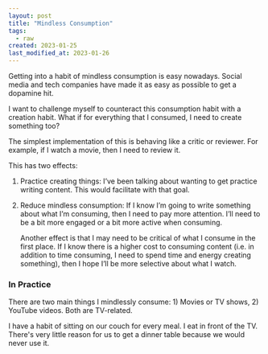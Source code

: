 ```yaml
---
layout: post
title: "Mindless Consumption"
tags:
  - raw
created: 2023-01-25
last_modified_at: 2023-01-26
---
```

Getting into a habit of mindless consumption is easy nowadays. Social media and tech companies have made it as easy as possible to get a dopamine hit.

I want to challenge myself to counteract this consumption habit with a creation habit. What if for everything that I consumed, I need to create something too?

The simplest implementation of this is behaving like a critic or reviewer. For example, if I watch a movie, then I need to review it.

This has two effects:

1.  Practice creating things: I’ve been talking about wanting to get practice writing content. This would facilitate with that goal.

2.  Reduce mindless consumption: If I know I’m going to write something about what I’m consuming, then I need to pay more attention. I’ll need to be a bit more engaged or a bit more active when consuming.

    Another effect is that I may need to be critical of what I consume in the first place. If I know there is a higher cost to consuming content (i.e. in addition to time consuming, I need to spend time and energy creating something), then I hope I’ll be more selective about what I watch.

### In Practice

There are two main things I mindlessly consume: 1) Movies or TV shows, 2) YouTube videos. Both are TV-related.

I have a habit of sitting on our couch for every meal. I eat in front of the TV. There's very little reason for us to get a dinner table because we would never use it.
